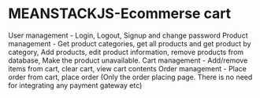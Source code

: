 # MEANSTACKJS-Ecommerse cart

User management - Login, Logout, Signup and change password
Product management - Get product categories, get all products and get product by category, Add products, edit product information, remove products from database, Make the product unavailable.
Cart management - Add/remove items from cart, clear cart, view cart contents
Order management - Place order from cart, place order (Only the order placing page. There is no need for integrating any payment gateway etc)
